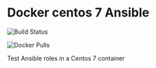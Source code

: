# Docker centos 7 Ansible

![Build Status](https://github.com/dovry/docker_centos7_ansible/workflows/Basic%20build%20and%20push%20to%20Docker%20hub/badge.svg)

![Docker Pulls](https://img.shields.io/docker/pulls/dovry/docker_centos7_ansible)

Test Ansible roles in a Centos 7 container
